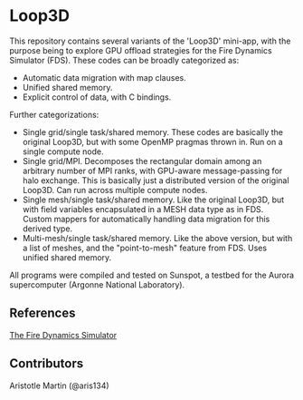 # Loop3D

This repository contains several variants of the 'Loop3D' mini-app,
with the purpose being to explore GPU offload strategies for the Fire Dynamics Simulator (FDS). These codes can be broadly categorized as:

- Automatic data migration with map clauses.
- Unified shared memory.
- Explicit control of data, with C bindings.

Further categorizations:
- Single grid/single task/shared memory. These codes are basically the original Loop3D, but with some OpenMP pragmas thrown in. Run on a single compute node.
- Single grid/MPI. Decomposes the rectangular domain among an arbitrary number of MPI ranks, with GPU-aware message-passing for halo exchange. This is basically just a distributed version of the original Loop3D. Can run across multiple compute nodes.
- Single mesh/single task/shared memory. Like the original Loop3D, but with field variables encapsulated in a MESH data type as in FDS. Custom mappers for automatically handling data migration for this derived type.
- Multi-mesh/single task/shared memory. Like the above version, but with a list of meshes, and the "point-to-mesh" feature from FDS. Uses unified shared memory.

All programs were compiled and tested on Sunspot, a testbed for the Aurora supercomputer (Argonne National Laboratory).

## References
[The Fire Dynamics Simulator](https://pages.nist.gov/fds-smv/) 

## Contributors
Aristotle Martin (@aris134)
